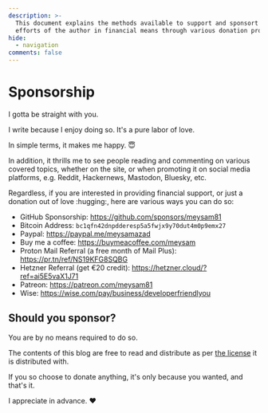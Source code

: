 ```yaml
---
description: >-
  This document explains the methods available to support and sponsort the
  efforts of the author in financial means through various donation programs.
hide:
  - navigation
comments: false
---
```


# Sponsorship

I gotta be straight with you.

I write because I enjoy doing so. It's a pure labor of love.

In simple terms, it makes me happy. :innocent:

In addition, it thrills me to see people reading and commenting on various
covered topics, whether on the site, or when promoting it on social media
platforms, e.g. Reddit, Hackernews, Mastodon, Bluesky, etc.

Regardless, if you are interested in providing financial support, or just a
donation out of love :hugging:, here are various ways you can do so:

- GitHub Sponsorship: <https://github.com/sponsors/meysam81>
- Bitcoin Address: `bc1qfn42dnpdderesp5a5fwjx9y70dut4m0p9emx27`
- Paypal: <https://paypal.me/meysamazad>
- Buy me a coffee: <https://buymeacoffee.com/meysam>
- Proton Mail Referral (a free month of Mail Plus): <https://pr.tn/ref/NS19KFG8SQBG>
- Hetzner Referral (get €20 credit): <https://hetzner.cloud/?ref=ai5E5vaX1J71>
- Patreon: <https://patreon.com/meysam81>
- Wise: <https://wise.com/pay/business/developerfriendlyou>

## Should you sponsor?

You are by no means required to do so.

The contents of this blog are free to read and distribute as per
[the license][license] it is distributed with.

If you so choose to donate anything, it's only because you wanted, and that's
it.

I appreciate in advance. :heart:

[license]: https://github.com/developer-friendly/blog/blob/main/LICENSE
